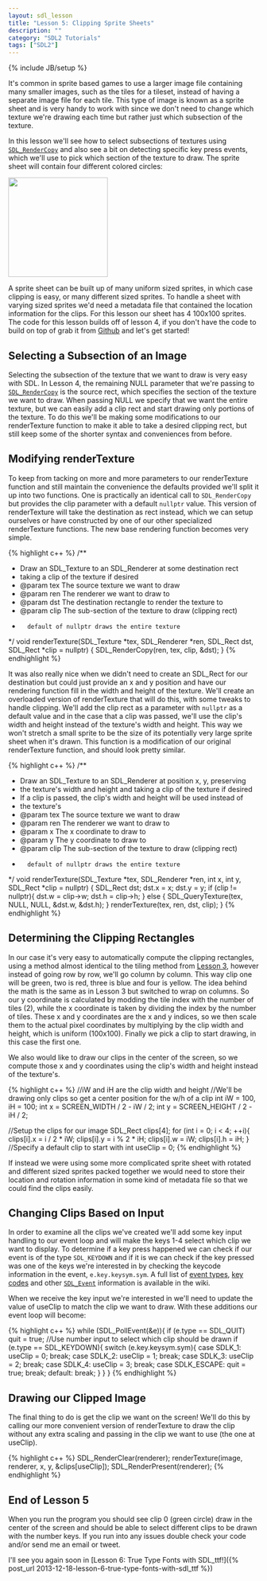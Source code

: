 ```yaml
---
layout: sdl_lesson
title: "Lesson 5: Clipping Sprite Sheets"
description: ""
category: "SDL2 Tutorials"
tags: ["SDL2"]
---
```

{% include JB/setup %}

It's common in sprite based games to use a larger image file containing many smaller images, such as the 
tiles for a tileset, instead of having a separate image file for each tile. This type of image is known
as a sprite sheet and is very handy to work with since we don't need to change which texture we're drawing
each time but rather just which subsection of the texture.

<!--more-->

In this lesson we'll see how to select subsections of textures using [`SDL_RenderCopy`](http://wiki.libsdl.org/SDL_RenderCopy) and also see a bit on detecting specific key press events, which we'll use to pick which section of 
the texture to draw. The sprite sheet will contain four different colored circles:

<a href="https://github.com/Twinklebear/TwinklebearDev-Lessons/raw/master/res/Lesson5/image.png">
	<img width="200" height="auto" class="centered"
		src="https://github.com/Twinklebear/TwinklebearDev-Lessons/raw/master/res/Lesson5/image.png" />
</a>
<br />

A sprite sheet can be built up of many uniform sized sprites, in which case clipping is easy, or many different
sized sprites. To handle a sheet with varying sized sprites we'd need a metadata file that contained the 
location information for the clips. For this lesson our sheet has 4 100x100 sprites. The code for this lesson builds 
off of lesson 4, if you don't have the code to build on top of
grab it from [Github](https://github.com/Twinklebear/TwinklebearDev-Lessons/tree/master/Lesson4) and let's get
started!

Selecting a Subsection of an Image
-
Selecting the subsection of the texture that we want to draw is very easy with SDL. In Lesson 4, the remaining NULL
parameter that we're passing to [`SDL_RenderCopy`](http://wiki.libsdl.org/SDL_RenderCopy) is the source rect, 
which specifies the section of the texture we want to draw. When passing NULL we specify that we want the entire texture, 
but we can easily add a clip rect and start drawing only portions of the texture. To do this we'll be making 
some modifications to our renderTexture function to make it able to take a desired clipping rect, but still
keep some of the shorter syntax and conveniences from before.

Modifying renderTexture
-
To keep from tacking on more and more parameters to our renderTexture function and still maintain the convenience
the defaults provided we'll split it up into two functions. One is practically an identical call
to `SDL_RenderCopy` but provides the clip parameter with a default `nullptr` value. This version of renderTexture will take 
the destination as rect instead, which we can setup ourselves or have constructed by one of our other specialized 
renderTexture functions. The new base rendering function becomes very simple.

{% highlight c++ %}
/**
* Draw an SDL_Texture to an SDL_Renderer at some destination rect
* taking a clip of the texture if desired
* @param tex The source texture we want to draw
* @param ren The renderer we want to draw to
* @param dst The destination rectangle to render the texture to
* @param clip The sub-section of the texture to draw (clipping rect)
*		default of nullptr draws the entire texture
*/
void renderTexture(SDL_Texture *tex, SDL_Renderer *ren, SDL_Rect dst,
	SDL_Rect *clip = nullptr)
{
	SDL_RenderCopy(ren, tex, clip, &dst);
}
{% endhighlight %}
<br />

It was also really nice when we didn't need to create an SDL_Rect for our destination but could just provide
an x and y position and have our rendering function fill in the width and height of the texture. We'll create
an overloaded version of renderTexture that will do this, with some tweaks to handle clipping. We'll add
the clip rect as a parameter with `nullptr` as a default value and in the case that a clip was passed, we'll use 
the clip's width and height instead of the texture's width and height. This way we won't stretch a small
sprite to be the size of its potentially very large sprite sheet when it's drawn. This function is a modification of 
our original renderTexture function, and should look pretty similar.

{% highlight c++ %}
/**
* Draw an SDL_Texture to an SDL_Renderer at position x, y, preserving
* the texture's width and height and taking a clip of the texture if desired
* If a clip is passed, the clip's width and height will be used instead of
*	the texture's
* @param tex The source texture we want to draw
* @param ren The renderer we want to draw to
* @param x The x coordinate to draw to
* @param y The y coordinate to draw to
* @param clip The sub-section of the texture to draw (clipping rect)
*		default of nullptr draws the entire texture
*/
void renderTexture(SDL_Texture *tex, SDL_Renderer *ren, int x, int y,
	SDL_Rect *clip = nullptr)
{
	SDL_Rect dst;
	dst.x = x;
	dst.y = y;
	if (clip != nullptr){
		dst.w = clip->w;
		dst.h = clip->h;
	}
	else {
		SDL_QueryTexture(tex, NULL, NULL, &dst.w, &dst.h);
	}
	renderTexture(tex, ren, dst, clip);
}
{% endhighlight %}
<br />

Determining the Clipping Rectangles
-
In our case it's very easy to automatically compute the clipping rectangles, using a method almost identical
to the tiling method from [Lesson 3](http://twinklebear.github.io/sdl2%20tutorials/2013/08/18/lesson-3-sdl-extension-libraries/#tiling_the_background), however instead of going row by row, we'll go column by column. This way
clip one will be green, two is red, three is blue and four is yellow. The idea behind the math is the same as in
Lesson 3 but switched to wrap on columns. So our y coordinate is calculated by modding the tile index with the 
number of tiles (2), while the x coordinate is taken by dividing the index by the number of tiles. These x and y
coordinates are the x and y indices, so we then scale them to the actual pixel coordinates by multiplying by the 
clip width and height, which is uniform (100x100). Finally we pick a clip to start drawing, in this case the first one.

We also would like to draw our clips in the center of the screen, so we compute those x and y coordinates using
the clip's width and height instead of the texture's.

{% highlight c++ %}
//iW and iH are the clip width and height
//We'll be drawing only clips so get a center position for the w/h of a clip
int iW = 100, iH = 100;
int x = SCREEN_WIDTH / 2 - iW / 2;
int y = SCREEN_HEIGHT / 2 - iH / 2;

//Setup the clips for our image
SDL_Rect clips[4];
for (int i = 0; i < 4; ++i){
	clips[i].x = i / 2 * iW;
	clips[i].y = i % 2 * iH;
	clips[i].w = iW;
	clips[i].h = iH;
}
//Specify a default clip to start with
int useClip = 0;
{% endhighlight %}
<br />

If instead we were using some more complicated sprite sheet with rotated and different sized sprites packed together 
we would need to store their location and rotation information in some kind of metadata file so that we could find 
the clips easily.

Changing Clips Based on Input
-
In order to examine all the clips we've created we'll add some key input handling to our event loop and will
make the keys 1-4 select which clip we want to display. To determine if a key press happened we can check
if our event is of the type `SDL_KEYDOWN` and if it is we can check if the key pressed was one of the keys we're interested
in by checking the keycode information in the event, `e.key.keysym.sym`.
A full list of [event types](http://wiki.libsdl.org/SDL_EventType), [key codes](http://wiki.libsdl.org/SDL_Keycode)
and other [`SDL_Event`](http://wiki.libsdl.org/SDL_Event) information is available in the wiki.

When we receive the key input we're interested in we'll need to update the value of useClip to match the clip
we want to draw. With these additions our event loop will become:

{% highlight c++ %}
while (SDL_PollEvent(&e)){
	if (e.type == SDL_QUIT)
		quit = true;
	//Use number input to select which clip should be drawn
	if (e.type == SDL_KEYDOWN){
		switch (e.key.keysym.sym){
			case SDLK_1:
				useClip = 0;
				break;
			case SDLK_2:
				useClip = 1;
				break;
			case SDLK_3:
				useClip = 2;
				break;
			case SDLK_4:
				useClip = 3;
				break;
			case SDLK_ESCAPE:
				quit = true;
				break;
			default:
				break;
		}
	}
}
{% endhighlight %}
<br />

Drawing our Clipped Image
-
The final thing to do is get the clip we want on the screen! We'll do this by calling our more convenient
version of renderTexture to draw the clip without any extra scaling and passing in the clip we want to use
(the one at useClip).

{% highlight c++ %}
SDL_RenderClear(renderer);
renderTexture(image, renderer, x, y, &clips[useClip]);
SDL_RenderPresent(renderer);
{% endhighlight %}
<br />

End of Lesson 5
-
When you run the program you should see clip 0 (green circle) draw in the center of the screen and should be able to select 
different clips to be drawn with the number keys. If you run into any issues double check your code 
and/or send me an email or tweet.

I'll see you again soon in [Lesson 6: True Type Fonts with SDL_ttf!]({% post_url 2013-12-18-lesson-6-true-type-fonts-with-sdl_ttf %})


